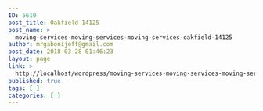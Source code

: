 ```yaml
---
ID: 5610
post_title: Oakfield 14125
post_name: >
  moving-services-moving-services-moving-services-oakfield-14125
author: mrgabonijeff@gmail.com
post_date: 2018-03-28 01:46:23
layout: page
link: >
  http://localhost/wordpress/moving-services-moving-services-moving-services-oakfield-14125/
published: true
tags: [ ]
categories: [ ]
---
```

